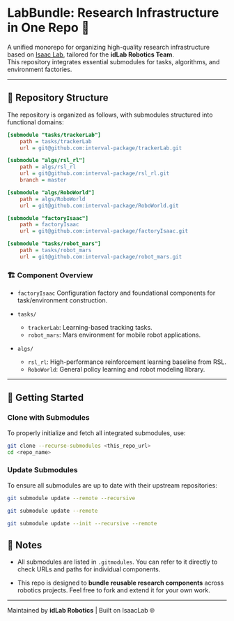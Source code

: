 # LabBundle: Research Infrastructure in One Repo 🎯

A unified monorepo for organizing high-quality research infrastructure based on [Isaac Lab](https://github.com/NVIDIA-Omniverse/IsaacLab), tailored for the **idLab Robotics Team**.  
This repository integrates essential submodules for tasks, algorithms, and environment factories.

---

## 📂 Repository Structure

The repository is organized as follows, with submodules structured into functional domains:

```ini
[submodule "tasks/trackerLab"]
	path = tasks/trackerLab
	url = git@github.com:interval-package/trackerLab.git

[submodule "algs/rsl_rl"]
	path = algs/rsl_rl
	url = git@github.com:interval-package/rsl_rl.git
	branch = master

[submodule "algs/RoboWorld"]
	path = algs/RoboWorld
	url = git@github.com:interval-package/RoboWorld.git

[submodule "factoryIsaac"]
	path = factoryIsaac
	url = git@github.com:interval-package/factoryIsaac.git

[submodule "tasks/robot_mars"]
	path = tasks/robot_mars
	url = git@github.com:interval-package/robot_mars.git
```

### 🏗️ Component Overview

* `factoryIsaac`
  Configuration factory and foundational components for task/environment construction.

* `tasks/`

  * `trackerLab`: Learning-based tracking tasks.
  * `robot_mars`: Mars environment for mobile robot applications.

* `algs/`

  * `rsl_rl`: High-performance reinforcement learning baseline from RSL.
  * `RoboWorld`: General policy learning and robot modeling library.

---

## 🚀 Getting Started

### Clone with Submodules

To properly initialize and fetch all integrated submodules, use:

```bash
git clone --recurse-submodules <this_repo_url>
cd <repo_name>
```

### Update Submodules

To ensure all submodules are up to date with their upstream repositories:

```bash
git submodule update --remote --recursive

git submodule update --remote

git submodule update --init --recursive --remote
```

## 📘 Notes

* All submodules are listed in `.gitmodules`.
  You can refer to it directly to check URLs and paths for individual components.

* This repo is designed to **bundle reusable research components** across robotics projects.
  Feel free to fork and extend it for your own work.

---

Maintained by **idLab Robotics** | Built on IsaacLab 🌐

